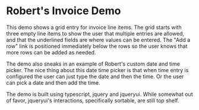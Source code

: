 # Robert's Invoice Demo

This demo shows a grid entry for invoice line items. The grid starts
with three empty line items to show the user that multiple entries are
allowed, and that the underlined fields are where values can be entered.
The "Add a row" link is positioned immediately below the rows so the 
user knows that more rows can be added as needed.

The demo also sneaks in an example of Robert's custom date and time 
picker. The nice thing about this date time picker is that when time 
entry is  configured the user can just type the date and then the 
time. Or the user can pick a date and then add the time.

The demo is built using typescript, jquery and jqueryui. While somewhat
out of favor,  jqueryui's interactions, specifically sortable, are still
top shelf.
